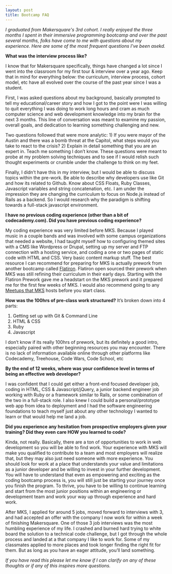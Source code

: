 ```yaml
---
layout: post
title: Bootcamp FAQ
---
```

*I graduated from Makersquare's 3rd cohort. I really enjoyed the three months I spent in their immersive programming bootcamp and over the past several months, folks have come to me with questions about my experience. Here are some of the most frequent questions I've been asekd.*

**What was the interview process like?**

I know that for Makersquare specifically, things have changed a lot since I went into the classroom for my first tour & interview over a year ago. Keep that in mind for everything below: the curriculum, interview process, cohort model, etc have all evolved over the course of the past year since I was a student.

First, I was asked questions about my background, basically prompted to 
tell my educational/career story and how I got to the point were I was 
willing to quit everything I was doing to work long hours and cram as much 
computer science and web development knowledge into my brain for the next 3 
months. This line of conversation was meant to examine my passion, overall 
goals, and dedication to learning something challenging and new. 

Two questions followed that were more analytic: 1) If you were mayor of the 
Austin and there was a bomb threat at the Capitol, what steps would you 
take to react to the crisis? 2) Explain in detail something that you are an 
expert in. Teach me something I don’t know. These questions were meant to 
probe at my problem solving techniques and to see if I would relish such 
thought experiments or crumble under the challenge to think on my feet. 

Finally, I didn’t have this in my interview, but I would be able to discuss 
topics within the pre-work. Be able to describe why developers use like Git 
and how its related to Github. Know about CSS Floats, Ruby Classes, 
Javascript variables and string concatenation, etc. I am under the impression they are changing the curriculum to focus on Node.js instead of Rails as a backend. So I would research why the paradigm is shifting towards a full-stack javascript environment.

**I have no previous coding experience (other than a bit of codecademy.com). Did you have previous coding experience?**

My coding experience was very limited before MKS. Because I played music in 
a couple bands and was involved with some campus organizations that needed 
a website, I had taught myself how to configuring themed sites with a CMS 
like Wordpress or Drupal, setting up my server and FTP connection with a 
hosting service, and coding a one or two pages of static code with HTML and 
CSS. Very basic content markup stuff. The best resource I can recommend for 
preparing for MKS is actually prework from another bootcamp called [Flatiron](http://prework.flatironschool.com). Flatiron open sourced their prework when MKS was still refining their 
curriculum in their early days. Starting with the Flatiron Prework gave me 
a headstart on the MKS prework and it prepared me for the first few weeks 
of MKS. I would also recommend going to any [Meetups that MKS](http://www.meetup.com/makersquareatx/ ) hosts before you start class.

**How was the 100hrs of pre-class work structured?** 
It’s broken down into 4 parts: 
1) Getting set up with Git & Command Line 
2) HTML & CSS 
3) Ruby 
4) Javascript 

I don’t know if its really 100hrs of prework, but its definitely a good 
intro, especially paired with other beginning resources you may encounter. 
There is no lack of information available online through other platforms 
like Codecademy, Treehouse, Code Wars, Code School, etc 

**By the end of 12 weeks, where was your confidence level in terms of being 
an effective web developer?**

I was confident that I could get either a front-end focused developer job, 
coding in HTML, CSS & Javascript/jQuery, a junior backend engineer job 
working with Ruby or a framework similar to Rails, or some combination of 
the two in a full-stack role. I also knew I could build a 
personal/prototype web app from idea to deployment and I had the software 
engineering foundations to teach myself just about any other technology I 
wanted to learn or that would help me land a job. 

**Did you experience any hesitation from prospective employers given your 
training? Did they even care HOW you learned to code?**

Kinda, not really. Basically, there are a ton of opportunities to work in 
web development so you will be able to find work. Your experience with MKS 
will make you qualified to contribute to a team and most employers will 
realize that, but they may also just need someone with more experience. You 
should look for work at a place that understands your value and limitations 
as a junior developer and be willing to invest in your further development. 
You will have to understand that even as empowering and exciting as the 
coding bootcamp process is, you will still just be starting your journey 
once you finish the program. To thrive, you have to be willing to continue 
learning and start from the most junior positions within an engineering or 
development team and work your way up through experience and hard work. 

After MKS, I applied for around 5 jobs, moved forward to interviews with 
3, and had accepted an offer with the company I now work for within a week 
of finishing Makersquare. One of those 3 job interviews was the most 
humbling experience of my life. I crashed and burned hard trying to white 
board the solution to a technical code challenge, but I got through the 
whole process and landed at a that company I like to work for. Some of my 
classmates applied to more places and took longer finding the right fit for 
them. But as long as you have an eager attitude, you’ll land something. 

*If you have read this please let me know if I can clarify on any of these thoughts or if any of this inspires more questions.*